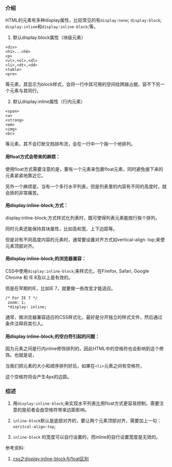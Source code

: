 ### 介绍
HTML的元素有多种display属性，比较常见的有`display:none`; `display:block`; `display:inline`和`display:inline-block`;等。

1. 默认display:block属性（块级元素）
```
<div>
<h1>...<h6>
<p>
<ul>,<ol>,<dl>
<li>,<dt>,<dd>
<table>
<pre>
```
等元素，其显示为block样式，会将一行中其可用的空间给跨越占据，容不下另一个元素与其同行。

2. 默认display:inline属性（行内元素）

```
<span>
<a>
<strong>
<em>
<img>
<br>
```

等元素，其不会打断文档排布流，会在一行中一个挨一个地排列。

#### 用float方式会带来的麻烦：

使用float方式需要注意的是，要有一个元素来包裹float元素，同时避免接下来的元素紧紧地靠近它。

另外一个麻烦是，当有一个多行水平列表，但是列表里的内容有不同的高度时，就会排的非常痛苦。

#### 用display:inline-block;方式：

display:inline-block;方式样式化列表时，既可使得列表元素能按行挨个排列，

同时元素还能保持其块属性，比如高和宽、上下边距等。

但是对有不同高度内容的元素时，通常要设置对齐方式如vertical-align: top;来使元素顶部对齐。

#### 用display:inline-block;的浏览器兼容：

CSS中使用`display:inline-block`;来样式化，在Firefox, Safari, Google Chrome 和 IE 8及以上是有效的。

但是在早期的IE，比如IE 7，就要做一些改变才能适应。

   ```
 /* For IE 7 */
    zoom: 1;
    *display: inline;
```

通常，做浏览器兼容适应的CSS样式化，最好是分开独立的样式文件，然后通过条件注释将其引入。

#### 用display:inline-block;的空白符引起的问题：

因为元素之间是行内inline修饰排列的，因此HTML中的空格符也会影响到这个修饰。也就是说，

当我们把元素的大小和顺序排列好后，如果在`<li>`元素之间有空格符，

这个空格符将会产生4px的边距。

### 综述

1. 用`display:inline-block`;来实现水平列表比用float方式更容易控制，需要注意的是前者会由空格符带来边距影响。

2. `inline-block`默认是底部对齐的，要让两个元素顶部对齐，需要加上一句：`veritcal-align:top`; 

3. `inline-block` 的宽度可以自行设置的，而inline的自行设置宽度是无效的。

参考资料:

1. [css之display:inline-block与float区别](https://www.cnblogs.com/zyh-club/p/4702994.html)
